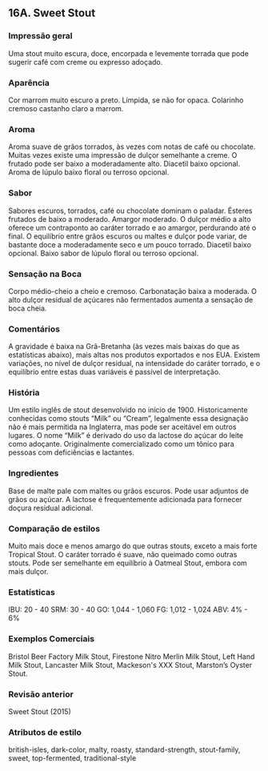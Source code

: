 ## 16A. Sweet Stout

### Impressão geral

Uma stout muito escura, doce, encorpada e levemente torrada que pode sugerir café com creme ou expresso adoçado.

### Aparência

Cor marrom muito escuro a preto. Límpida, se não for opaca. Colarinho cremoso castanho claro a marrom.

### Aroma

Aroma suave de grãos torrados, às vezes com notas de café ou chocolate. Muitas vezes existe uma impressão de dulçor semelhante a creme. O frutado pode ser baixo a moderadamente alto. Diacetil baixo opcional. Aroma de lúpulo baixo floral ou terroso opcional.

### Sabor

Sabores escuros, torrados, café ou chocolate dominam o paladar. Ésteres frutados de baixo a moderado. Amargor moderado. O dulçor médio a alto oferece um contraponto ao caráter torrado e ao amargor, perdurando até o final. O equilíbrio entre grãos escuros ou maltes e dulçor pode variar, de bastante doce a moderadamente seco e um pouco torrado. Diacetil baixo opcional. Baixo sabor de lúpulo floral ou terroso opcional.

### Sensação na Boca

Corpo médio-cheio a cheio e cremoso. Carbonatação baixa a moderada. O alto dulçor residual de açúcares não fermentados aumenta a sensação de boca cheia.

### Comentários

A gravidade é baixa na Grã-Bretanha (às vezes mais baixas do que as estatísticas abaixo), mais altas nos produtos exportados e nos EUA. Existem variações, no nível de dulçor residual, na intensidade do caráter torrado, e o equilíbrio entre estas duas variáveis é passível de interpretação.

### História

Um estilo inglês de stout desenvolvido no início de 1900. Historicamente conhecidas como stouts “Milk” ou “Cream”, legalmente essa designação não é mais permitida na Inglaterra, mas pode ser aceitável em outros lugares. O nome “Milk” é derivado do uso da lactose do açúcar do leite como adoçante. Originalmente comercializado como um tônico para pessoas com deficiências e lactantes.

### Ingredientes

Base de malte pale com maltes ou grãos escuros. Pode usar adjuntos de grãos ou açúcar. A lactose é frequentemente adicionada para fornecer doçura residual adicional.

### Comparação de estilos

Muito mais doce e menos amargo do que outras stouts, exceto a mais forte Tropical Stout. O caráter torrado é suave, não queimado como outras stouts. Pode ser semelhante em equilíbrio à Oatmeal Stout, embora com mais dulçor.

### Estatísticas

IBU: 20 - 40 SRM: 30 - 40 GO: 1,044 - 1,060 FG: 1,012 - 1,024 ABV: 4% - 6%

### Exemplos Comerciais

Bristol Beer Factory Milk Stout, Firestone Nitro Merlin Milk Stout, Left Hand Milk Stout, Lancaster Milk Stout, Mackeson's XXX Stout, Marston’s Oyster Stout.

### Revisão anterior

Sweet Stout (2015)

### Atributos de estilo

british-isles, dark-color, malty, roasty, standard-strength, stout-family, sweet, top-fermented, traditional-style
